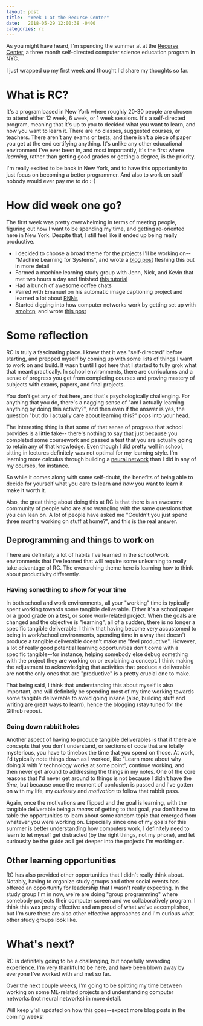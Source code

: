 ```yaml
---
layout: post
title:  "Week 1 at the Recurse Center"
date:   2018-05-29 12:00:38 -0400
categories: rc
---
```


As you might have heard, I'm spending the summer at
at the [Recurse Center](https://recurse.com), a three month
self-directed computer science education program in NYC.

I just wrapped up my first week and thought I'd share my thoughts so far.


# What is RC?

It's a program based in New York where roughly 20-30 people are chosen to attend
either 12 week, 6 week, or 1 week sessions. It's a self-directed program, meaning
that it's up to you to decided what you want to learn, and how you want to learn it.
There are no classes, suggested courses, or teachers. There aren't any exams or tests, and there
isn't a piece of paper you get at the end certifying anything. It's unlike any other educational
environment I've ever been in, and most importantly, it's the first where _learning_, rather than
getting good grades or getting a degree, is the priority.

I'm really excited to be back in New York, and to have this opportunity to just focus on becoming a better programmer.
And also to work on stuff nobody would ever pay me to do :-)

# How did week one go?

The first week was pretty overwhelming in terms of meeting people, figuring out how I want to be spending
my time, and getting re-oriented here in New York. Despite that, I still feel like it ended up being
really productive.

* I decided to choose a broad theme for the projects I'll be working on--"Machine Learning
for Systems", and wrote a [blog post](http://www.squidarth.com/machine-learning/systems/rc/2018/05/23/ml-for-systems.html) fleshing this out in more detail
* Formed a machine learning study group with Jenn, Nick, and Kevin that met two hours a day and finished [this tutorial](http://www.wildml.com/2015/09/implementing-a-neural-network-from-scratch/)
* Had a bunch of awesome coffee chats
* Paired with Emanuel on his automatic image captioning project and learned a lot about [RNNs](http://karpathy.github.io/2015/05/21/rnn-effectiveness/)
* Started digging into how computer networks work by getting set up with [smoltcp](https://github.com/m-labs/smoltcp), and wrote [this post](http://www.squidarth.com/networking/systems/rc/2018/05/28/using-raw-sockets.html)

# Some reflection

RC is truly a fascinating place. I knew that it was "self-directed" before starting, and prepped myself
by coming up with some lists of things I want to work on and build. It wasn't until I got here that I
started to fully grok what that meant practically. In school environments, there are curriculums
and a sense of progress you get from completing courses and proving mastery of subjects with exams,
papers, and final projects.

You don't get any of that here, and that's psychologically challenging. For anything that you do,
there's a nagging sense of "am I actually learning anything by doing this activity?", and then even if the
answer is yes, the question "but do I actually care about learning this?" pops into your head.

The interesting thing is that some of that sense of progress that school provides is a little fake--
there's nothing to say that just because you completed some coursework and passed a test that you
are actually going to retain any of that knowledge. Even though I did pretty well in school, sitting in
lectures definitely was not optimal for my learning style. I'm learning more calculus through building
a [neural network](https://en.wikipedia.org/wiki/Artificial_neural_network) than I did in any
of my courses, for instance.

So while it comes along with some self-doubt, the benefits of being able to decide for yourself
what you care to learn and _how_ you want to learn it make it worth it.

Also, the great thing about doing this at RC is that there is an awesome community of people who are also wrangling with the same questions that
you can lean on. A lot of people have asked me "Couldn't you just spend three months working on stuff at home?", and this is the real answer.

## Deprogramming and things to work on

There are definitely a lot of habits I've learned in the school/work environments
that I've learned that will require some unlearning to really take advantage of RC.
The overarching theme here is learning how to think about productivity differently.

### Having something to _show_ for your time

In both school and work environments, all your "working" time is typically spent
working towards some tangible deliverable. Either it's a school paper or
a good grade on a test, or some work-related project. When the goals are changed
and the objective is "learning", all of a sudden, there is no longer a
specific tangible deliverable. I think that having become very accustomed
to being in work/school environments, spending time in a way that doesn't
produce a tangible deliverable doesn't make me "feel productive". However,
a lot of really good potential learning opportunities don't come with a
specific tangible--for instance, helping somebody else debug something
with the project they are working on or explaining a concept. I think
making the adjustment to acknowledging that activities that produce a deliverable
are not the only ones that are "productive" is a pretty crucial one to make.

That being said, I think that understanding this about myself is also important,
and will definitely be spending most of my time working towards some tangible
deliverable to avoid going insane (also, building stuff and writing are great
ways to learn), hence the blogging (stay tuned for the Github repos).

### Going down rabbit holes

Another aspect of having to produce tangible deliverables is that
if there are concepts that you don't understand, or sections of code that
are totally mysterious, you have to timebox the time that you spend on those.
At work, I'd typically note things down as I worked, like "Learn more about
why doing X with Y technology works at some point", continue working, and
then never get around to addressing the things in my notes. One of the core
reasons that I'd never get around to things is not because I didn't have the
_time_, but because once the moment of confusion is passed and I've gotten on
with my life, my _curiosity_ and _motivation_ to follow that rabbit pass.

Again, once the motivations are flipped and the goal is learning, with the
tangible deliverable being a _means_ of getting to that goal, you don't have
to table the opportunities to learn about some random topic that emerged from
whatever you were working on. Especially since one of my goals for this summer
is better understanding how computers work, I definitely need to learn to let myself
get distracted (by the right things, not my phone), and let curiousity be the guide
as I get deeper into the projects I'm working on.

## Other learning opportunities

RC has also provided other opportunities that I didn't really think about.
Notably, having to organize study groups and other social events has offered
an opportunity for leadership that I wasn't really expecting. In the study
group I'm in now, we're are doing "group programming" where somebody projects
their computer screen and we collaboratively program. I think this was pretty
effective and am proud of what we've accomplished, but I'm sure there
are also other effective approaches and I'm curious what other study groups look like.

# What's next?

RC is definitely going to be a challenging, but hopefully rewarding experience. I'm very
thankful to be here, and have been blown away by everyone I've worked with and met so far.

Over the next couple weeks, I'm going to be splitting my time between working on some
ML-related projects and understanding computer networks (not neural networks) in more detail.

Will keep y'all updated on how this goes--expect more blog posts in the coming weeks!
